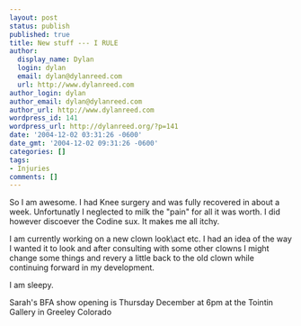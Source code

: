 ```yaml
---
layout: post
status: publish
published: true
title: New stuff --- I RULE
author:
  display_name: Dylan
  login: dylan
  email: dylan@dylanreed.com
  url: http://www.dylanreed.com
author_login: dylan
author_email: dylan@dylanreed.com
author_url: http://www.dylanreed.com
wordpress_id: 141
wordpress_url: http://dylanreed.org/?p=141
date: '2004-12-02 03:31:26 -0600'
date_gmt: '2004-12-02 09:31:26 -0600'
categories: []
tags:
- Injuries
comments: []
---
```

<p>So I am awesome. I had Knee surgery and was fully recovered in about a week. Unfortunatly I neglected to milk the "pain" for all it was worth. I did however discoever the Codine sux. It makes me all itchy. </p>
<p>I am currently working on a new clown look\act etc. I had an idea of the way I wanted it to look and after consulting with some other clowns I might change some things and revery a little back to the old clown while continuing forward in my development.</p>
<p>I am sleepy.</p>
<p>Sarah's BFA show opening is Thursday December at 6pm at the Tointin Gallery in Greeley Colorado</p>
